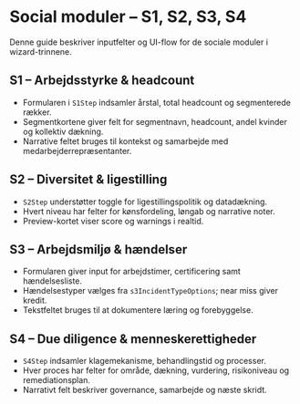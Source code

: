 # Social moduler – S1, S2, S3, S4

Denne guide beskriver inputfelter og UI-flow for de sociale moduler i wizard-trinnene.

<a id="s1-headcount"></a>

## S1 – Arbejdsstyrke & headcount

- Formularen i `S1Step` indsamler årstal, total headcount og segmenterede rækker.
- Segmentkortene giver felt for segmentnavn, headcount, andel kvinder og kollektiv dækning.
- Narrative feltet bruges til kontekst og samarbejde med medarbejderrepræsentanter.

<a id="s2-diversitet"></a>

## S2 – Diversitet & ligestilling

- `S2Step` understøtter toggle for ligestillingspolitik og datadækning.
- Hvert niveau har felter for kønsfordeling, løngab og narrative noter.
- Preview-kortet viser score og warnings i realtid.

<a id="s3-haendelser"></a>

## S3 – Arbejdsmiljø & hændelser

- Formularen giver input for arbejdstimer, certificering samt hændelsesliste.
- Hændelsestyper vælges fra `s3IncidentTypeOptions`; near miss giver kredit.
- Tekstfeltet bruges til at dokumentere læring og forebyggelse.

<a id="s4-due-diligence"></a>

## S4 – Due diligence & menneskerettigheder

- `S4Step` indsamler klagemekanisme, behandlingstid og processer.
- Hver proces har felter for område, dækning, vurdering, risikoniveau og remediationsplan.
- Narrativt felt beskriver governance, samarbejde og næste skridt.
